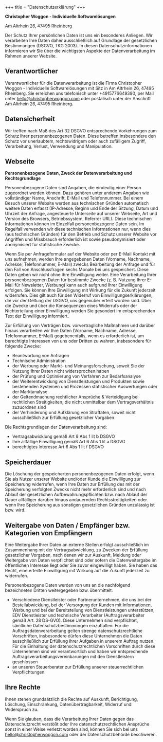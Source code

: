 +++
title = "Datenschutzerklärung"
+++

**Christopher Woggon - Individuelle Softwarelösungen**

Am Altrhein 26, 47495 Rheinberg

Der Schutz Ihrer persönlichen Daten ist uns ein besonderes Anliegen. Wir verarbeiten Ihre Daten daher ausschließlich auf Grundlage der gesetzlichen Bestimmungen (DSGVO, TKG 2003). In diesen Datenschutzinformationen informieren wir Sie über die wichtigsten Aspekte der Datenverarbeitung im Rahmen unserer Website.

## Verantwortlicher
Verantwortlicher für die Datenverarbeitung ist die Firma Christopher Woggon - Individuelle Softwarelösungen mit Sitz in Am Altrhein 26, 47495 Rheinberg. Sie erreichen uns telefonisch unter +4915776649390, per Mail unter hello@christopherwoggon.com oder postalisch unter der Anschrift Am Altrhein 26, 47495 Rheinberg.

## Datensicherheit
Wir treffen nach Maß des Art 32 DSGVO entsprechende Vorkehrungen zum Schutz Ihrer personenbezogenen Daten. Diese betreffen insbesondere den Schutz vor unerlaubtem, rechtswidrigem oder auch zufälligem Zugriff, Verarbeitung, Verlust, Verwendung und Manipulation.

## Webseite
**Personenbezogene Daten, Zweck der Datenverarbeitung und Rechtsgrundlage**

Personenbezogene Daten sind Angaben, die eindeutig einer Person zugeordnet werden können. Dazu gehören unter anderem Angaben wie vollständiger Name, Anschrift, E-Mail und Telefonnummer. Bei einem Besuch unserer Website werden aus technischen Gründen automatisch weitere Daten erfasst (IP-Adresse, Beginn und Ende der Sitzung, Datum und Uhrzeit der Anfrage, angesteuerte Unterseite auf unserer Webseite, Art und Version des Browsers, Betriebssystem, Referrer URL). Diese technischen Informationen können im Einzelfall personenbezogene Daten sein. Im Regelfall verwenden wir diese technischen Informationen nur, wenn dies (aus technischen Gründen) für den Betrieb und Schutz unserer Website vor Angriffen und Missbrauch erforderlich ist sowie pseudonymisiert oder anonymisiert für statistische Zwecke.

Wenn Sie per Anfrageformular auf der Website oder per E-Mail Kontakt mit uns aufnehmen, werden Ihre angegebenen Daten (Vorname, Nachname, Adresse, Telefonnummer, E-Mail) zwecks Bearbeitung der Anfrage und für den Fall von Anschlussfragen sechs Monate bei uns gespeichert. Diese Daten geben wir nicht ohne Ihre Einwilligung weiter. Eine Verarbeitung Ihrer personenbezogenen Daten für bestimmte Zwecke (z. B. Nutzung Ihrer E-Mail für Newsletter, Werbung) kann auch aufgrund Ihrer Einwilligung erfolgen. Sie können Ihre Einwilligung mit Wirkung für die Zukunft jederzeit widerrufen. Dies gilt auch für den Widerruf von Einwilligungserklärungen, die vor der Geltung der DSGVO, uns gegenüber erteilt worden sind. Über die Zwecke und über die Konsequenzen eines Widerrufs oder der Nichterteilung einer Einwilligung werden Sie gesondert im entsprechenden Text der Einwilligung informiert.

Zur Erfüllung von Verträgen bzw. vorvertragliche Maßnahmen und darüber hinaus verarbeiten wir Ihre Daten (Vorname, Nachname, Adresse, Telefonnummer, E-Mail) gegebenenfalls, wenn es erforderlich ist, um berechtigte Interessen von uns oder Dritten zu wahren, insbesondere für folgende Zwecke:

- Beantwortung von Anfragen
- Technische Administration
- der Werbung oder Markt- und Meinungsforschung, soweit Sie der Nutzung Ihrer Daten nicht widersprochen haben
- der Prüfung und Optimierung von Verfahren zur Bedarfsanalyse
- der Weiterentwicklung von Dienstleistungen und Produkten sowie bestehenden Systemen und Prozessen
statistischer Auswertungen oder der Marktanalyse
- der Geltendmachung rechtlicher Ansprüche & Verteidigung bei rechtlichen Streitigkeiten, die nicht unmittelbar dem Vertragsverhältnis zuzuordnen sind
- der Verhinderung und Aufklärung von Straftaten, soweit nicht ausschließlich zur Erfüllung gesetzlicher Vorgaben

Die Rechtsgrundlagen der Datenverarbeitung sind:

- Vertragsabwicklung gemäß Art 6 Abs 1 lit b DSGVO
- Ihre allfällige Einwilligung gemäß Art 6 Abs 1 lit a DSGVO
- berechtigtes Interesse Art 6 Abs 1 lit f DSGVO

## Speicherdauer
Die Löschung der gespeicherten personenbezogenen Daten erfolgt, wenn Sie als Nutzer unserer Website und/oder Kunde die Einwilligung zur Speicherung widerrufen, wenn Ihre Daten zur Erfüllung des mit der Speicherung verfolgten Zwecks nicht mehr erforderlich sind und nach Ablauf der gesetzlichen Aufbewahrungspflichten bzw. nach Ablauf der Dauer allfälliger darüber hinaus andauernden Rechtsstreitigkeiten oder wenn Ihre Speicherung aus sonstigen gesetzlichen Gründen unzulässig ist bzw. wird.

## Weitergabe von Daten / Empfänger bzw. Kategorien von Empfängern
Eine Weitergabe Ihrer Daten an externe Stellen erfolgt ausschließlich im Zusammenhang mit der Vertragsabwicklung, zu Zwecken der Erfüllung gesetzlicher Vorgaben, nach denen wir zur Auskunft, Meldung oder Weitergabe von Daten verpflichtet sind oder sofern die Datenweitergabe im öffentlichen Interesse liegt oder Sie zuvor eingewilligt haben. Sie haben das Recht, eine erteilte Einwilligung mit Wirkung auf die Zukunft jederzeit zu widerrufen.

Personenbezogene Daten werden von uns an die nachfolgend bezeichneten Dritten weitergegeben bzw. übermittelt:

- Verschiedene Dienstleister oder Partnerunternehmen, die uns bei der Bestellabwicklung, bei der Versorgung der Kunden mit Informationen, Werbung und bei der Bereitstellung von Dienstleistungen unterstützen, EDV Dienstleister und technische Verarbeiter (Auftragsverarbeiter gemäß Art. 28 DS-GVO). Diese Unternehmen sind verpflichtet, sämtliche Datenschutzbestimmungen einzuhalten. Für die Auftragsdatenverarbeitung gelten strenge datenschutzrechtliche Vorschriften, insbesondere dürfen diese Unternehmen die Daten ausschließlich zur Erfüllung ihrer Aufgaben in unserem Auftrag nutzen. Für die Einhaltung der datenschutzrechtlichen Vorschriften durch diese Unternehmen sind wir verantwortlich und haben wir entsprechende Auftragsverarbeitungsvereinbarungen mit den Dienstleistern geschlossen
- an unseren Steuerberater zur Erfüllung unserer steuerrechtlichen Verpflichtungen

## Ihre Rechte

Ihnen stehen grundsätzlich die Rechte auf Auskunft, Berichtigung, Löschung, Einschränkung, Datenübertragbarkeit, Widerruf und Widerspruch zu.

Wenn Sie glauben, dass die Verarbeitung Ihrer Daten gegen das Datenschutzrecht verstößt oder Ihre datenschutzrechtlichen Ansprüche sonst in einer Weise verletzt worden sind, können Sie sich bei uns hello@christopherwoggon.com oder der Datenschutzbehörde beschweren.